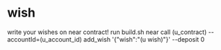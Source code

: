 # wish
write your wishes on near contract!
 run build.sh
 near call (u_contract)  --accountId=(u_account_id) add_wish '{"wish":"(u wish)"}' --deposit 0
